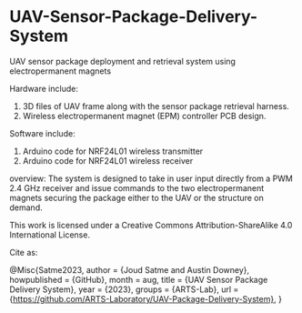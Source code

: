 # UAV-Sensor-Package-Delivery-System
UAV sensor package deployment and retrieval system using electropermanent magnets

Hardware include:
1. 3D files of UAV frame along with the sensor package retrieval harness.
2. Wireless electropermanent magnet (EPM) controller PCB design.

Software include:
1. Arduino code for NRF24L01 wireless transmitter
2. Arduino code for NRF24L01 wireless receiver

overview:
The system is designed to take in user input directly from a PWM 2.4 GHz receiver and issue commands to the
two electropermanent magnets securing the package either to the UAV or the structure on demand.


This work is licensed under a Creative Commons Attribution-ShareAlike 4.0 International License.

Cite as:

@Misc{Satme2023, author = {Joud Satme and Austin Downey},
howpublished = {GitHub},
month = aug,
title = {UAV Sensor Package Delivery System}, year = {2023},
groups = {ARTS-Lab},
url = {https://github.com/ARTS-Laboratory/UAV-Package-Delivery-System},
}
